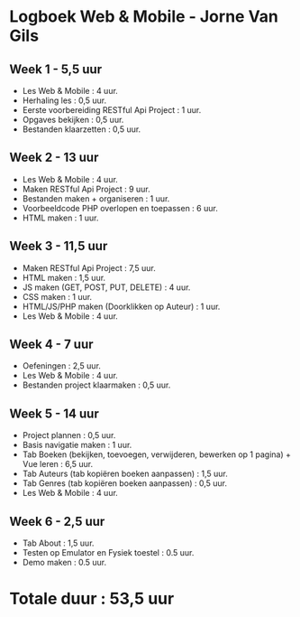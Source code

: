 # Logboek Web & Mobile - Jorne Van Gils
## Week 1 - 5,5 uur
* Les Web & Mobile : 4 uur.
* Herhaling les : 0,5 uur.
* Eerste voorbereiding RESTful Api Project : 1 uur.
 * Opgaves bekijken : 0,5 uur.
 * Bestanden klaarzetten : 0,5 uur.

## Week 2 - 13 uur
* Les Web & Mobile : 4 uur.
* Maken RESTful Api Project : 9 uur.
 * Bestanden maken + organiseren : 1 uur.
 * Voorbeeldcode PHP overlopen en toepassen : 6 uur.
 * HTML maken : 1 uur.

## Week 3 - 11,5 uur
* Maken RESTful Api Project : 7,5 uur.
 * HTML maken : 1,5 uur.
 * JS maken (GET, POST, PUT, DELETE) : 4 uur.
 * CSS maken : 1 uur.
 * HTML/JS/PHP maken (Doorklikken op Auteur) : 1 uur.
* Les Web & Mobile : 4 uur.

## Week 4 - 7 uur
* Oefeningen : 2,5 uur.
* Les Web & Mobile : 4 uur.
* Bestanden project klaarmaken : 0,5 uur.

## Week 5 - 14 uur
* Project plannen : 0,5 uur.
* Basis navigatie maken : 1 uur.
* Tab Boeken (bekijken, toevoegen, verwijderen, bewerken op 1 pagina) + Vue leren : 6,5 uur.
* Tab Auteurs (tab kopiëren boeken aanpassen) : 1,5 uur.
* Tab Genres (tab kopiëren boeken aanpassen) : 0,5 uur.
* Les Web & Mobile : 4 uur.

## Week 6 - 2,5 uur
* Tab About : 1,5 uur.
* Testen op Emulator en Fysiek toestel : 0.5 uur.
* Demo maken : 0.5 uur.


# Totale duur : 53,5 uur